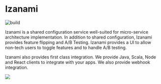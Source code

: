 # Izanami

![build](https://travis-ci.org/MAIF/izanami.svg?branch=master)

Izanami is a shared configuration service well-suited for micro-service architecture implementation. In addition to shared configuration, Izanami provides feature flipping and A/B Testing. Izanami provides a UI to allow non-tech users to toggle features and to handle A/B testing.

Izanami also provides first class integration. We provide Java, Scala, Node and React clients to integrate with your apps. We also provide webhook integration.


<img src="https://github.com/MAIF/izanami/raw/master/izanami-documentation/src/main/paradox/img/izanami.png"></img>

